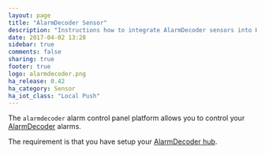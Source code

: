 ```yaml
---
layout: page
title: "AlarmDecoder Sensor"
description: "Instructions how to integrate AlarmDecoder sensors into Home Assistant."
date: 2017-04-02 13:28
sidebar: true
comments: false
sharing: true
footer: true
logo: alarmdecoder.png
ha_release: 0.42
ha_category: Sensor
ha_iot_class: "Local Push"
---
```


The `alarmdecoder` alarm control panel platform allows you to control your [AlarmDecoder](https://www.alarmdecoder.com) alarms.

The requirement is that you have setup your [AlarmDecoder hub](/components/alarmdecoder/).
